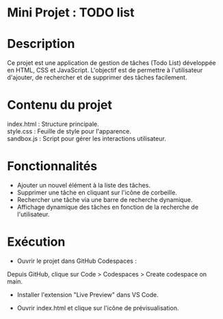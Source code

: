 # Mini Projet : TODO list 


# Description

Ce projet est une application de gestion de tâches (Todo List) développée en HTML, CSS et JavaScript. L'objectif est de permettre à l'utilisateur d'ajouter, de rechercher et de supprimer des tâches facilement.

# Contenu du projet

index.html : Structure principale. <br>
style.css : Feuille de style pour l'apparence.<br>
sandbox.js : Script pour gérer les interactions utilisateur.

# Fonctionnalités

- Ajouter un nouvel élément à la liste des tâches.<br>
- Supprimer une tâche en cliquant sur l'icône de corbeille.<br>
- Rechercher une tâche via une barre de recherche dynamique.<br>
- Affichage dynamique des tâches en fonction de la recherche de l'utilisateur.<br>


# Exécution

- Ouvrir le projet dans GitHub Codespaces : 

Depuis GitHub, clique sur Code > Codespaces > Create codespace on main.

- Installer l'extension "Live Preview" dans VS Code.

- Ouvrir index.html et clique sur l'icône de prévisualisation.


